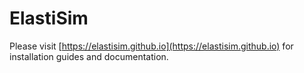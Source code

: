 # ElastiSim
Please visit [https://elastisim.github.io](https://elastisim.github.io) for installation guides and documentation.

